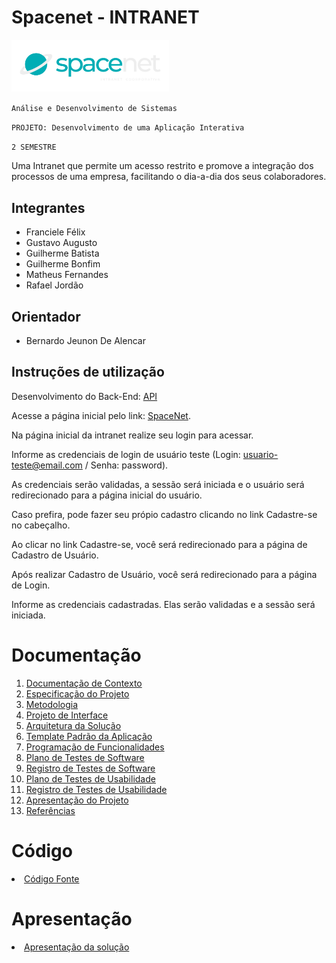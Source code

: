 # Spacenet - INTRANET

<img src="docs/img/SpacenetLogo.png" width="50%" alt="Logomarca">

`Análise e Desenvolvimento de Sistemas`

`PROJETO: Desenvolvimento de uma Aplicação Interativa`

`2 SEMESTRE`


Uma Intranet que permite um acesso restrito e promove a integração dos processos de uma empresa, facilitando o dia-a-dia dos seus colaboradores.

## Integrantes

* Franciele Félix
* Gustavo Augusto
* Guilherme Batista
* Guilherme Bonfim
* Matheus Fernandes 
* Rafael Jordão

## Orientador

* Bernardo Jeunon De Alencar

## Instruções de utilização

Desenvolvimento do Back-End: [API](https://apispacenet.azurewebsites.net/swagger/index.html)

Acesse a página inicial pelo link:  [SpaceNet](https://spacenet-puc-minas.web.app/login). 

Na página inicial da intranet realize seu login para acessar.


Informe as credenciais de login de usuário teste (Login: usuario-teste@email.com / Senha: password).

As credenciais serão validadas, a sessão será iniciada e o usuário será redirecionado para a página inicial do usuário.

Caso prefira, pode fazer seu própio cadastro clicando no link Cadastre-se no cabeçalho.

Ao clicar no link Cadastre-se, você será redirecionado para a página de Cadastro de Usuário.

Após realizar Cadastro de Usuário, você será redirecionado para a página de Login.

Informe as credenciais cadastradas. Elas serão validadas e a sessão será iniciada.



# Documentação

<ol>
<li><a href="docs/01-Documentação de Contexto.md"> Documentação de Contexto</a></li>
<li><a href="docs/02-Especificação do Projeto.md"> Especificação do Projeto</a></li>
<li><a href="docs/03-Metodologia.md"> Metodologia</a></li>
<li><a href="docs/04-Projeto de Interface.md"> Projeto de Interface</a></li>
<li><a href="docs/05-Arquitetura da Solução.md"> Arquitetura da Solução</a></li>
<li><a href="docs/06-Template Padrão da Aplicação.md"> Template Padrão da Aplicação</a></li>
<li><a href="docs/07-Programação de Funcionalidades.md"> Programação de Funcionalidades</a></li>
<li><a href="docs/08-Plano de Testes de Software.md"> Plano de Testes de Software</a></li>
<li><a href="docs/09-Registro de Testes de Software.md"> Registro de Testes de Software</a></li>
<li><a href="docs/10-Plano de Testes de Usabilidade.md"> Plano de Testes de Usabilidade</a></li>
<li><a href="docs/11-Registro de Testes de Usabilidade.md"> Registro de Testes de Usabilidade</a></li>
<li><a href="docs/12-Apresentação do Projeto.md"> Apresentação do Projeto</a></li>
<li><a href="docs/13-Referências.md"> Referências</a></li>
</ol>

# Código

<li><a href="src/README.md"> Código Fonte</a></li>

# Apresentação

<li><a href="presentation/README.md"> Apresentação da solução</a></li>
